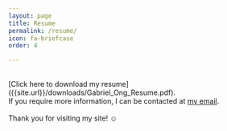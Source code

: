```yaml
---
layout: page
title: Resume
permalink: /resume/
icon: fa-briefcase
order: 4

---
```

<br>
[Click here to download my resume]({{site.url}}/downloads/Gabriel_Ong_Resume.pdf).<br>
If you require more information, I can be contacted at <a href="mailto:'{{ site.email }}'">my email</a>.<br>
<br>
Thank you for visiting my site! ☺
